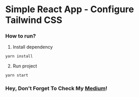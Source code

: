 # Simple React App - Configure Tailwind CSS

### How to run?
1. Install dependency
```bash
yarn install
```
2. Run project
```bash
yarn start
```

### Hey, Don't Forget To Check My [Medium](https://medium.com/@byciikel)!
